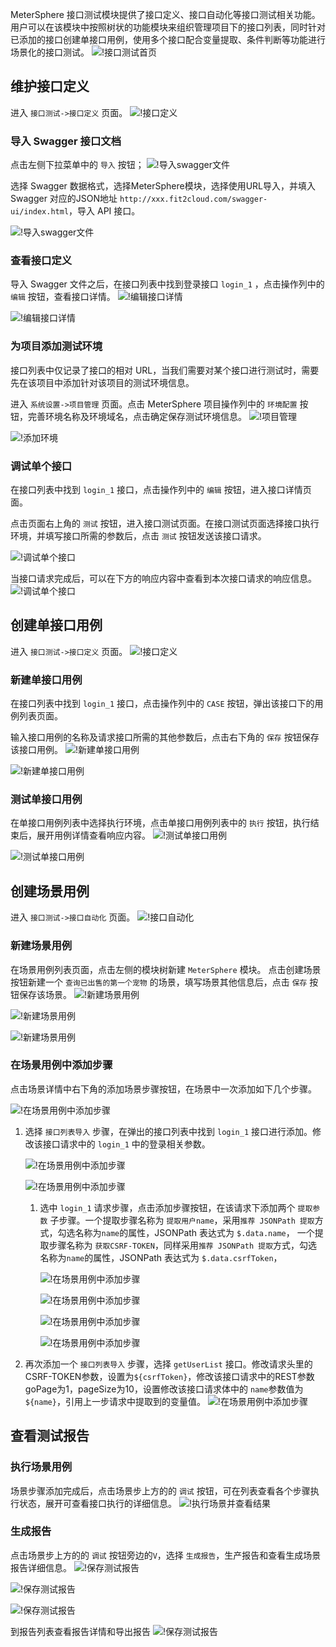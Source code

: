 MeterSphere 接口测试模块提供了接口定义、接口自动化等接口测试相关功能。
用户可以在该模块中按照树状的功能模块来组织管理项目下的接口列表，同时针对已添加的接口创建单接口用例，使用多个接口配合变量提取、条件判断等功能进行场景化的接口测试。
![!接口测试首页](../../img/api/接口测试首页.png)

## 维护接口定义

进入 `接口测试->接口定义` 页面。
![!接口定义](../img/api/接口定义.png)

### 导入 Swagger 接口文档

点击左侧下拉菜单中的 `导入` 按钮；
![!导入swagger文件](../img/api/导入swagger文件1.png)

选择 Swagger 数据格式，选择MeterSphere模块，选择使用URL导入，并填入 Swagger 对应的JSON地址 `http://xxx.fit2cloud.com/swagger-ui/index.html`，导入 API 接口。

![!导入swagger文件](../img/api/导入swagger文件2.png)

### 查看接口定义

导入 Swagger 文件之后，在接口列表中找到登录接口 `login_1` ，点击操作列中的 `编辑` 按钮，查看接口详情。
![!编辑接口详情](../img/api/编辑接口详情1.png)

![!编辑接口详情](../img/api/编辑接口详情2.png)


### 为项目添加测试环境

接口列表中仅记录了接口的相对 URL，当我们需要对某个接口进行测试时，需要先在该项目中添加针对该项目的测试环境信息。

进入 `系统设置->项目管理` 页面。点击 MeterSphere 项目操作列中的 `环境配置` 按钮，完善环境名称及环境域名，点击确定保存测试环境信息。
![!项目管理](../img/system_management/环境管理.png)

![!添加环境](../img/system_management/添加环境2.png)

### 调试单个接口

在接口列表中找到 `login_1` 接口，点击操作列中的 `编辑` 按钮，进入接口详情页面。

点击页面右上角的 `测试` 按钮，进入接口测试页面。在接口测试页面选择接口执行环境，并填写接口所需的参数后，点击 `测试` 按钮发送该接口请求。

![!调试单个接口](../img/api/调试单个接口2.png)

当接口请求完成后，可以在下方的响应内容中查看到本次接口请求的响应信息。
![!调试单个接口](../img/api/调试单个接口3.png)

## 创建单接口用例

进入 `接口测试->接口定义` 页面。
![!接口定义](../img/api/接口定义.png)

### 新建单接口用例

在接口列表中找到 `login_1` 接口，点击操作列中的 `CASE` 按钮，弹出该接口下的用例列表页面。

输入接口用例的名称及请求接口所需的其他参数后，点击右下角的 `保存` 按钮保存该接口用例。
![!新建单接口用例](../img/api/新建单接口用例1.png)

![!新建单接口用例](../img/api/新建单接口用例2.png)

### 测试单接口用例

在单接口用例列表中选择执行环境，点击单接口用例列表中的 `执行` 按钮，执行结束后，展开用例详情查看响应内容。
![!测试单接口用例](../img/api/测试单接口用例1.png)

![!测试单接口用例](../img/api/测试单接口用例2.png)

## 创建场景用例

进入 `接口测试->接口自动化` 页面。
![!接口自动化](../img/api/接口自动化.png)

### 新建场景用例

在场景用例列表页面，点击左侧的模块树新建 `MeterSphere` 模块。
点击创建场景按钮新建一个 `查询已出售的第一个宠物` 的场景，填写场景其他信息后，点击 `保存` 按钮保存该场景。
![!新建场景用例](../img/api/新建场景用例1.png)

![!新建场景用例](../img/api/新建场景用例2.png)

![!新建场景用例](../img/api/新建场景用例3.png)


### 在场景用例中添加步骤

点击场景详情中右下角的添加场景步骤按钮，在场景中一次添加如下几个步骤。

![!在场景用例中添加步骤](../img/api/在场景用例中添加步骤1.png)

1. 选择 `接口列表导入` 步骤，在弹出的接口列表中找到 `login_1` 接口进行添加。修改该接口请求中的 `login_1` 中的登录相关参数。
  
    ![!在场景用例中添加步骤](../img/api/在场景用例中添加步骤2.png)
    
    ![!在场景用例中添加步骤](../img/api/在场景用例中添加步骤3.png)
    
    1. 选中 `login_1` 请求步骤，点击添加步骤按钮，在该请求下添加两个 `提取参数` 子步骤。一个提取步骤名称为 `提取用户name`，采用`推荐 JSONPath 提取`方式，勾选名称为`name`的属性，JSONPath 表达式为 `$.data.name`，
    一个提取步骤名称为 `获取CSRF-TOKEN`，同样采用`推荐 JSONPath 提取`方式，勾选名称为`name`的属性，JSONPath 表达式为 `$.data.csrfToken`，
    
       ![!在场景用例中添加步骤](../img/api/在场景用例中添加步骤4.png)
    
       ![!在场景用例中添加步骤](../img/api/在场景用例中添加步骤5.png)

       ![!在场景用例中添加步骤](../img/api/在场景用例中添加步骤6.png)

       ![!在场景用例中添加步骤](../img/api/在场景用例中添加步骤7.png)
    
2. 再次添加一个 `接口列表导入` 步骤，选择 `getUserList` 接口。修改请求头里的CSRF-TOKEN参数，设置为`${csrfToken}`，修改该接口请求中的REST参数goPage为1，pageSize为10，设置修改该接口请求体中的 `name`参数值为 `${name}`，引用上一步请求中提取到的变量值。
  ![!在场景用例中添加步骤](../img/api/在场景用例中添加步骤8.png)


## 查看测试报告

### 执行场景用例

场景步骤添加完成后，点击场景步上方的的 `调试` 按钮，可在列表查看各个步骤执行状态，展开可查看接口执行的详细信息。
![!执行场景并查看结果](../img/api/调试场景.png)

### 生成报告
点击场景步上方的的 `调试` 按钮旁边的`V`，选择 `生成报告`，生产报告和查看生成场景报告详细信息。
![!保存测试报告](../img/api/生成报告1.png)

![!保存测试报告](../img/api/生成报告2.png)

![!保存测试报告](../img/api/生成报告3.png)

到报告列表查看报告详情和导出报告
![!保存测试报告](../img/api/生成报告4.png)
